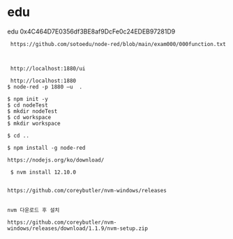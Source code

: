 # edu
edu
     0x4C464D7E0356df3BE8af9DcFe0c24EDEB97281D9
     
     
     
     https://github.com/sotoedu/node-red/blob/main/exam000/000function.txt
     
     
     
     http://localhost:1880/ui
     
     http://localhost:1880   
    $ node-red -p 1880 –u  .      

    $ npm init -y
    $ cd nodeTest
    $ mkdir nodeTest
    $ cd workspace
    $ mkdir workspace
    
    $ cd ..
    
    $ npm install -g node-red   

    https://nodejs.org/ko/download/

     $ nvm install 12.10.0


    https://github.com/coreybutler/nvm-windows/releases


    nvm 다운로드 후 설치

    https://github.com/coreybutler/nvm-windows/releases/download/1.1.9/nvm-setup.zip
